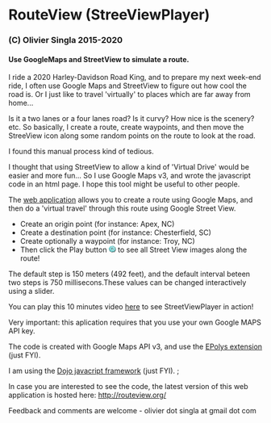 # RouteView (StreeViewPlayer)
### (C) Olivier Singla 2015-2020

#### Use GoogleMaps and StreetView to simulate a route.

I ride a 2020 Harley-Davidson Road King, and to prepare my next week-end ride, I often use Google Maps and StreetView to figure out how cool the road is. Or I just like to travel 'virtually' to places which are far away from home...

Is it a two lanes or a four lanes road? Is it curvy? How nice is the scenery? etc. So basically, I create a route, create waypoints, and then move the StreeView icon along some random points on the route to look at the road.

I found this manual process kind of tedious.

I thought that using StreetView to allow a kind of 'Virtual Drive' would be easier and more fun...  So I use Google Maps v3, and wrote the javascript code in an html page. I hope this tool might be useful to other people.

The <a href="http://routeview.org/VirtualRide/" target="target">web application</a> allows you to create a route using Google Maps, and then do a 'virtual travel' through this route using Google Street View.
 - Create an origin point (for instance: Apex, NC)
 - Create a destination point (for instance: Chesterfield, SC)
 - Create optionally a waypoint (for instance: Troy, NC)
 - Then click the Play button ![](icons/btn-drive.png) to see all Street View images along the route!

The default step is 150 meters (492 feet), and the default interval beteen two steps is 750 millisecons.These values can be changed interactively using a slider.

You can play this 10 minutes video <a href="http://streetviewplayer.org/VirtualRide/about" target="target">here</a> to see StreetViewPlayer in action!

Very important: this aplication requires that you use your own Google MAPS API key.

The code is created with Google Maps API v3, and use the <a href="http://econym.org.uk/gmap/epoly.htm" target="target">EPolys extension</a> (just FYI).

I am using the <a href="https://dojotoolkit.org/" target="target">Dojo javacript framework</a>  (just FYI).
;

In case you are interested to see the code, the latest version of this web application is hosted here:
http://routeview.org/

Feedback and comments are welcome - olivier dot singla at gmail dot com
